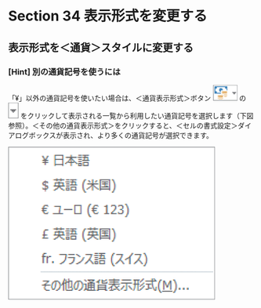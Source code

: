 # Section 34 表示形式を変更する

## 表示形式を＜通貨＞スタイルに変更する

### [Hint] 別の通貨記号を使うには

「&yen;」以外の通貨記号を使いたい場合は、＜通貨表示形式＞ボタン ![](icon_money_down.png) の ![](icon_down2.png) をクリックして表示される一覧から利用したい通貨記号を選択します（下図参照）。＜その他の通貨表示形式＞をクリックすると、＜セルの書式設定＞ダイアログボックスが表示され、より多くの通貨記号が選択できます。

![hint](003.png)
